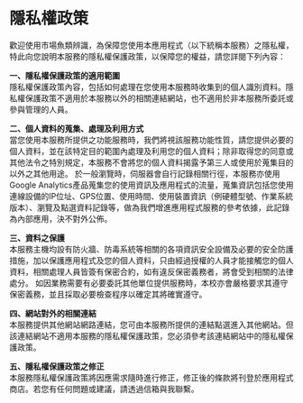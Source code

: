 # 隱私權政策
歡迎使用市場魚類辨識，為保障您使用本應用程式（以下統稱本服務）之隱私權，特此向您說明本服務的隱私權保護政策，以保障您的權益，請您詳閱下列內容：

<strong>一、隱私權保護政策的適用範圍</strong><br>
隱私權保護政策內容，包括如何處理在您使用本服務時收集到的個人識別資料。隱私權保護政策不適用於本服務以外的相關連結網站，也不適用於非本服務所委託或參與管理的人員。

<strong>二、個人資料的蒐集、處理及利用方式</strong><br>
當您使用本服務所提供之功能服務時，我們將視該服務功能性質，請您提供必要的個人資料，並在該特定目的範圍內處理及利用您的個人資料；除非取得您的同意或其他法令之特別規定，本服務不會將您的個人資料揭露予第三人或使用於蒐集目的以外之其他用途。
於一般瀏覽時，伺服器會自行記錄相關行徑，本服務亦使用Google Analytics產品蒐集您的使用資訊及應用程式的流量，蒐集資訊包括您使用連線設備的IP位址、GPS位置、使用時間、使用裝置資訊（例硬體型號、作業系統版本）、瀏覽及點選資料記錄等，做為我們增進應用程式服務的參考依據，此記錄為內部應用，決不對外公佈。

<strong>三、資料之保護</strong><br>
本服務主機均設有防火牆、防毒系統等相關的各項資訊安全設備及必要的安全防護措施，加以保護應用程式及您的個人資料，只由經過授權的人員才能接觸您的個人資料，相關處理人員皆簽有保密合約，如有違反保密義務者，將會受到相關的法律處分。
如因業務需要有必要委託其他單位提供服務時，本校亦會嚴格要求其遵守保密義務，並且採取必要檢查程序以確定其將確實遵守。

<strong>四、網站對外的相關連結</strong><br>
本服務提供其他網站網路連結，您可由本服務所提供的連結點選進入其他網站。但該連結網站不適用本服務的隱私權保護政策，您必須參考該連結網站中的隱私權保護政策。

<strong>五、隱私權保護政策之修正</strong><br>
本服務隱私權保護政策將因應需求隨時進行修正，修正後的條款將刊登於應用程式商店。若您有任何問題或建議，請透過信箱與我聯繫。

